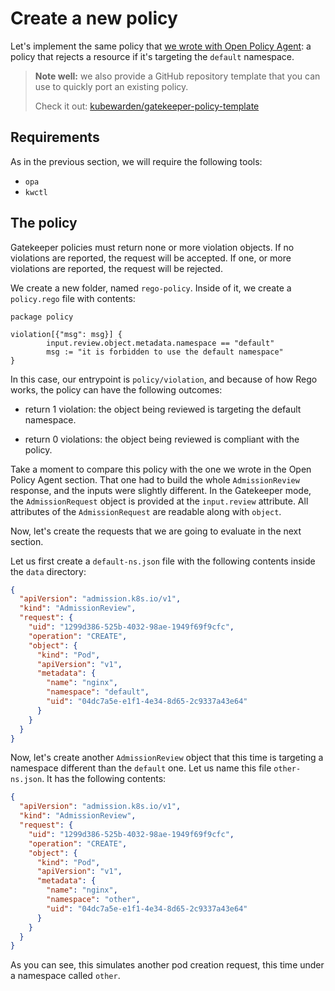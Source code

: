# Create a new policy

Let's implement the same policy that [we wrote with Open Policy
Agent](../open-policy-agent/02-create-policy.md): a policy that
rejects a resource if it's targeting the `default` namespace.

> **Note well:** we also provide a GitHub repository template
> that you can use to quickly port an existing policy.
>
> Check it out: [kubewarden/gatekeeper-policy-template](https://github.com/kubewarden/gatekeeper-policy-template)

## Requirements

As in the previous section, we will require the following tools:

- `opa`
- `kwctl`

## The policy

Gatekeeper policies must return none or more violation objects. If no
violations are reported, the request will be accepted. If one, or more
violations are reported, the request will be rejected.

We create a new folder, named `rego-policy`. Inside of it, we create a
`policy.rego` file with contents:

```rego
package policy

violation[{"msg": msg}] {
        input.review.object.metadata.namespace == "default"
        msg := "it is forbidden to use the default namespace"
}
```

In this case, our entrypoint is `policy/violation`, and because of how
Rego works, the policy can have the following outcomes:

- return 1 violation: the object being reviewed is targeting the
  default namespace.

- return 0 violations: the object being reviewed is compliant with the
  policy.

Take a moment to compare this policy with the one we wrote in the Open
Policy Agent section. That one had to build the whole
`AdmissionReview` response, and the inputs were slightly
different. In the Gatekeeper mode, the `AdmissionRequest` object is
provided at the `input.review` attribute. All attributes of the
`AdmissionRequest` are readable along with `object`.

Now, let's create the requests that we are going to evaluate in the
next section.

Let us first create a `default-ns.json` file with the following
contents inside the `data` directory:

```json
{
  "apiVersion": "admission.k8s.io/v1",
  "kind": "AdmissionReview",
  "request": {
    "uid": "1299d386-525b-4032-98ae-1949f69f9cfc",
    "operation": "CREATE",
    "object": {
      "kind": "Pod",
      "apiVersion": "v1",
      "metadata": {
        "name": "nginx",
        "namespace": "default",
        "uid": "04dc7a5e-e1f1-4e34-8d65-2c9337a43e64"
      }
    }
  }
}
```

Now, let's create another `AdmissionReview` object that this time is
targeting a namespace different than the `default` one. Let us name
this file `other-ns.json`. It has the following contents:

```json
{
  "apiVersion": "admission.k8s.io/v1",
  "kind": "AdmissionReview",
  "request": {
    "uid": "1299d386-525b-4032-98ae-1949f69f9cfc",
    "operation": "CREATE",
    "object": {
      "kind": "Pod",
      "apiVersion": "v1",
      "metadata": {
        "name": "nginx",
        "namespace": "other",
        "uid": "04dc7a5e-e1f1-4e34-8d65-2c9337a43e64"
      }
    }
  }
}
```

As you can see, this simulates another pod creation request, this time
under a namespace called `other`.
